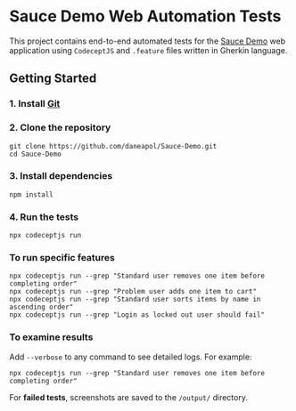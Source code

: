 # Sauce Demo Web Automation Tests

This project contains end-to-end automated tests for the [Sauce Demo](https://www.saucedemo.com/) web application using `CodeceptJS` and `.feature` files written in Gherkin language.


## Getting Started

### 1. Install [Git](https://git-scm.com/downloads)

### 2. Clone the repository
```
git clone https://github.com/daneapol/Sauce-Demo.git
cd Sauce-Demo
```

### 3. Install dependencies
```
npm install
```

### 4. Run the tests
```
npx codeceptjs run
```

### To run specific features
```
npx codeceptjs run --grep "Standard user removes one item before completing order"
npx codeceptjs run --grep "Problem user adds one item to cart"
npx codeceptjs run --grep "Standard user sorts items by name in ascending order"
npx codeceptjs run --grep "Login as locked out user should fail"
```

### To examine results
Add `--verbose` to any command to see detailed logs. For example:
```
npx codeceptjs run --grep "Standard user removes one item before completing order"
```

For **failed tests**, screenshots are saved to the `/output/` directory.
